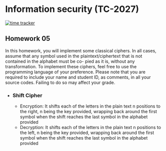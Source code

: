 # Information security (TC-2027)
[![time tracker](https://wakatime.com/badge/github/angeltrevinov/Ciphers.svg)](https://wakatime.com/badge/github/angeltrevinov/Ciphers)
## Homework 05

In this homework, you will implement some classical ciphers. In all cases, assume that any symbol used in the plaintext/ciphertext that is not contained in the alphabet must be co- pied as it is, without any transformation. To implement these ciphers, feel free to use the programming language of your preference.
Please note that you are required to include your name and student ID, as comments, in all your source codes. Failing to do so may affect your grade.

- ### Shift Cipher
  - Encryption: It shifts each of the letters in the plain text n positions to         the right, n being the key provided, wrapping back around the first symbol when the shift reaches the last symbol in the alphabet provided
  - Decryption: It shifts each of the letters in the plain text n positions to the left, n being the key provided, wrapping back around the first symbol when the shift reaches the last symbol in the alphabet provided
